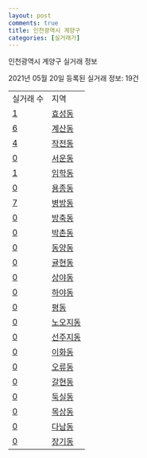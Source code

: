 ```yaml
---
layout: post
comments: true
title: 인천광역시 계양구
categories: [실거래가]
---
```


인천광역시 계양구 실거래 정보

2021년 05월 20일 등록된 실거래 정보: 19건


<table>
  <tr>
    <td>실거래 수</td>
    <td>지역</td>
  </tr>

  
  <tr>
    <td><a href="2824510100.html">1</a></td>
    <td><a href="2824510100.html">효성동</a></td>
  </tr>
    

  <tr>
    <td><a href="2824510200.html">6</a></td>
    <td><a href="2824510200.html">계산동</a></td>
  </tr>
    

  <tr>
    <td><a href="2824510300.html">4</a></td>
    <td><a href="2824510300.html">작전동</a></td>
  </tr>
    

  <tr>
    <td><a href="2824510400.html">0</a></td>
    <td><a href="2824510400.html">서운동</a></td>
  </tr>
    

  <tr>
    <td><a href="2824510500.html">1</a></td>
    <td><a href="2824510500.html">임학동</a></td>
  </tr>
    

  <tr>
    <td><a href="2824510600.html">0</a></td>
    <td><a href="2824510600.html">용종동</a></td>
  </tr>
    

  <tr>
    <td><a href="2824510700.html">7</a></td>
    <td><a href="2824510700.html">병방동</a></td>
  </tr>
    

  <tr>
    <td><a href="2824510800.html">0</a></td>
    <td><a href="2824510800.html">방축동</a></td>
  </tr>
    

  <tr>
    <td><a href="2824510900.html">0</a></td>
    <td><a href="2824510900.html">박촌동</a></td>
  </tr>
    

  <tr>
    <td><a href="2824511000.html">0</a></td>
    <td><a href="2824511000.html">동양동</a></td>
  </tr>
    

  <tr>
    <td><a href="2824511100.html">0</a></td>
    <td><a href="2824511100.html">귤현동</a></td>
  </tr>
    

  <tr>
    <td><a href="2824511200.html">0</a></td>
    <td><a href="2824511200.html">상야동</a></td>
  </tr>
    

  <tr>
    <td><a href="2824511300.html">0</a></td>
    <td><a href="2824511300.html">하야동</a></td>
  </tr>
    

  <tr>
    <td><a href="2824511400.html">0</a></td>
    <td><a href="2824511400.html">평동</a></td>
  </tr>
    

  <tr>
    <td><a href="2824511500.html">0</a></td>
    <td><a href="2824511500.html">노오지동</a></td>
  </tr>
    

  <tr>
    <td><a href="2824511600.html">0</a></td>
    <td><a href="2824511600.html">선주지동</a></td>
  </tr>
    

  <tr>
    <td><a href="2824511700.html">0</a></td>
    <td><a href="2824511700.html">이화동</a></td>
  </tr>
    

  <tr>
    <td><a href="2824511800.html">0</a></td>
    <td><a href="2824511800.html">오류동</a></td>
  </tr>
    

  <tr>
    <td><a href="2824511900.html">0</a></td>
    <td><a href="2824511900.html">갈현동</a></td>
  </tr>
    

  <tr>
    <td><a href="2824512000.html">0</a></td>
    <td><a href="2824512000.html">둑실동</a></td>
  </tr>
    

  <tr>
    <td><a href="2824512100.html">0</a></td>
    <td><a href="2824512100.html">목상동</a></td>
  </tr>
    

  <tr>
    <td><a href="2824512200.html">0</a></td>
    <td><a href="2824512200.html">다남동</a></td>
  </tr>
    

  <tr>
    <td><a href="2824512300.html">0</a></td>
    <td><a href="2824512300.html">장기동</a></td>
  </tr>
    


</table>
    